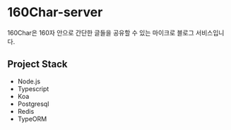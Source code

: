 # 160Char-server
160Char은 160자 안으로 간단한 글들을 공유할 수 있는 마이크로 블로그 서비스입니다. 

## Project Stack
- Node.js
- Typescript
- Koa
- Postgresql
- Redis
- TypeORM
